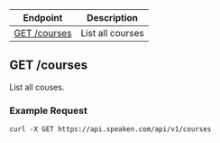 
|Endpoint|Description|
|--------|-----------|
|[GET /courses](#get-courses)| List all courses|

## GET /courses

List all couses.

### Example Request

```curl -X GET https://api.speaken.com/api/v1/courses```
